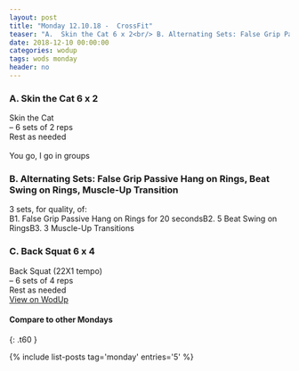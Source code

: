 ```yaml
---
layout: post
title: "Monday 12.10.18 -  CrossFit"
teaser: "A.  Skin the Cat 6 x 2<br/> B. Alternating Sets: False Grip Passive Hang on Rings, Beat Swing on Rings, Muscle-Up Transition<br/> C.  Back Squat 6 x 4"
date: 2018-12-10 00:00:00
categories: wodup
tags: wods monday
header: no
---
```



<h3>A.  Skin the Cat 6 x 2</h3>
Skin the Cat<br/>– 6 sets of 2 reps <br/>Rest as needed<br/><br/>You go, I go in groups
<h3>B. Alternating Sets: False Grip Passive Hang on Rings, Beat Swing on Rings, Muscle-Up Transition</h3>
3 sets, for quality,  of:<br/>B1. False Grip Passive Hang on Rings for 20 secondsB2. 5 Beat Swing on RingsB3. 3 Muscle-Up Transitions
<h3>C.  Back Squat 6 x 4</h3>
Back Squat (22X1 tempo)<br/>– 6 sets of 4 reps <br/>Rest as needed<br/>
<a href="https://www.wodup.com/gyms/asphodel/wods/11450" target="blank">View on WodUp</a>


#### Compare to other Mondays
{: .t60 }

{% include list-posts tag='monday' entries='5' %}